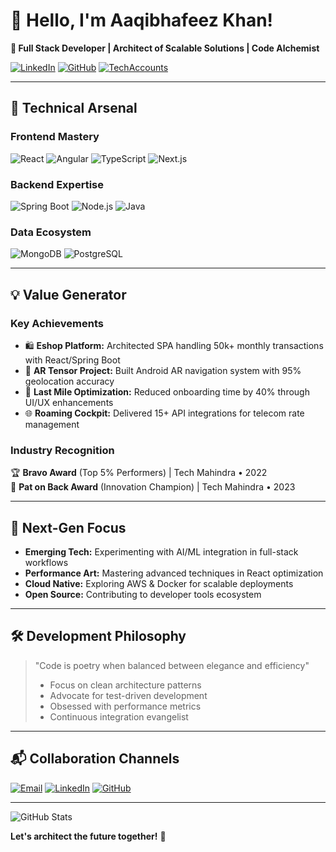 # 👋 Hello, I'm Aaqibhafeez Khan!  
**🌟 Full Stack Developer | Architect of Scalable Solutions | Code Alchemist**

[![LinkedIn](https://img.shields.io/badge/LinkedIn-Connect-%230A66C2)](https://www.linkedin.com/in/aaqibhafeez-khan-891b7aa4/)
[![GitHub](https://img.shields.io/badge/GitHub-Follow-181717)](https://github.com/AaqibhafeezKhan)
[![TechAccounts](https://img.shields.io/badge/Portfolio-Visit-4D4D4D)](https://my-tech-accounts.vercel.app/)

---

## 🚀 Technical Arsenal

### **Frontend Mastery**  
![React](https://img.shields.io/badge/-React-61DAFB?logo=react&logoColor=white)
![Angular](https://img.shields.io/badge/-Angular-DD0031?logo=angular&logoColor=white)
![TypeScript](https://img.shields.io/badge/-TypeScript-3178C6?logo=typescript&logoColor=white)
![Next.js](https://img.shields.io/badge/-Next.js-000000?logo=next.js&logoColor=white)

### **Backend Expertise**  
![Spring Boot](https://img.shields.io/badge/-Spring%20Boot-6DB33F?logo=springboot&logoColor=white)
![Node.js](https://img.shields.io/badge/-Node.js-339933?logo=nodedotjs&logoColor=white)
![Java](https://img.shields.io/badge/-Java-007396?logo=java&logoColor=white)

### **Data Ecosystem**  
![MongoDB](https://img.shields.io/badge/-MongoDB-47A248?logo=mongodb&logoColor=white)
![PostgreSQL](https://img.shields.io/badge/-PostgreSQL-4169E1?logo=postgresql&logoColor=white)

---

## 💡 Value Generator

### **Key Achievements**
- 🛍️ **Eshop Platform:** Architected SPA handling 50k+ monthly transactions with React/Spring Boot
- 📱 **AR Tensor Project:** Built Android AR navigation system with 95% geolocation accuracy
- 🚚 **Last Mile Optimization:** Reduced onboarding time by 40% through UI/UX enhancements
- 🌐 **Roaming Cockpit:** Delivered 15+ API integrations for telecom rate management

### **Industry Recognition**
🏆 **Bravo Award** (Top 5% Performers) | Tech Mahindra • 2022  
🏅 **Pat on Back Award** (Innovation Champion) | Tech Mahindra • 2023

---

## 🔭 Next-Gen Focus

- **Emerging Tech:** Experimenting with AI/ML integration in full-stack workflows
- **Performance Art:** Mastering advanced techniques in React optimization
- **Cloud Native:** Exploring AWS & Docker for scalable deployments
- **Open Source:** Contributing to developer tools ecosystem

---

## 🛠️ Development Philosophy

> "Code is poetry when balanced between elegance and efficiency"  
> - Focus on clean architecture patterns  
> - Advocate for test-driven development  
> - Obsessed with performance metrics  
> - Continuous integration evangelist

---

## 📬 Collaboration Channels

[![Email](https://img.shields.io/badge/Contact%20Me-aaqibhafeez.khan@example.com-%23EA4335)](mailto:aaqibhafeezkhan@gmail.com)
[![LinkedIn](https://img.shields.io/badge/Professional%20Network-%230A66C2)](https://www.linkedin.com/in/aaqibhafeez-khan-891b7aa4/)
[![GitHub](https://img.shields.io/badge/Code%20Repository-%23181717)](https://github.com/AaqibhafeezKhan)

---


![GitHub Stats](https://github-readme-stats.vercel.app/api?username=AaqibhafeezKhan&show_icons=true&theme=radical)

**Let's architect the future together!** 🚀
